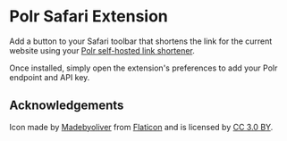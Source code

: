Polr Safari Extension
=====================

Add a button to your Safari toolbar that shortens the link for the current
website using your [Polr self-hosted link shortener](https://polr.me/about.php).

Once installed, simply open the extension's preferences to add your Polr
endpoint and API key.

Acknowledgements
----------------

Icon made by [Madebyoliver](http://www.flaticon.com/authors/madebyoliver) from 
[Flaticon](http://www.flaticon.com) and is licensed by 
[CC 3.0 BY]("http://creativecommons.org/licenses/by/3.0/").
